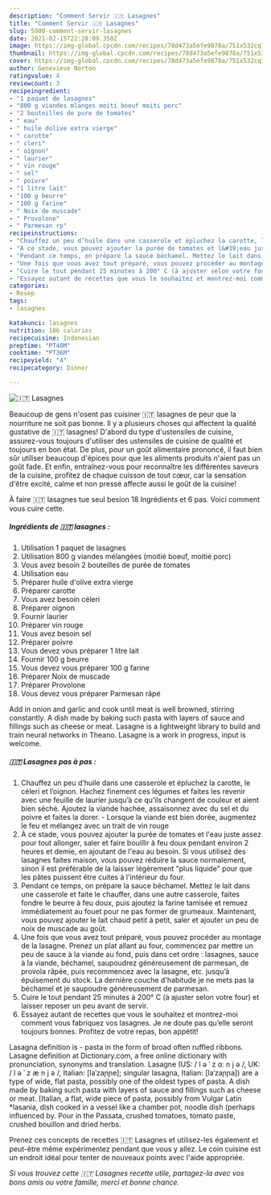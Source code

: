 ```yaml
---
description: "Comment Servir 🇮🇹 Lasagnes"
title: "Comment Servir 🇮🇹 Lasagnes"
slug: 5800-comment-servir-lasagnes
date: 2021-02-15T22:28:09.350Z
image: https://img-global.cpcdn.com/recipes/78d473a5efe9878a/751x532cq70/🇮🇹-lasagnes-photo-principale-de-la-recette.jpg
thumbnail: https://img-global.cpcdn.com/recipes/78d473a5efe9878a/751x532cq70/🇮🇹-lasagnes-photo-principale-de-la-recette.jpg
cover: https://img-global.cpcdn.com/recipes/78d473a5efe9878a/751x532cq70/🇮🇹-lasagnes-photo-principale-de-la-recette.jpg
author: Genevieve Norton
ratingvalue: 4
reviewcount: 3
recipeingredient:
- "1 paquet de lasagnes"
- "800 g viandes mlanges moiti boeuf moiti porc"
- "2 bouteilles de pure de tomates"
- " eau"
- " huile dolive extra vierge"
- " carotte"
- " cleri"
- " oignon"
- " laurier"
- " vin rouge"
- " sel"
- " poivre"
- "1 litre lait"
- "100 g beurre"
- "100 g farine"
- " Noix de muscade"
- " Provolone"
- " Parmesan rp"
recipeinstructions:
- "Chauffez un peu d’huile dans une casserole et épluchez la carotte, le céleri et l’oignon. Hachez finement ces légumes et faites les revenir avec une feuille de laurier jusqu’à ce qu’ils changent de couleur et aient bien séché. Ajoutez la viande hachée, assaisonnez avec du sel et du poivre et faites la dorer.  Lorsque la viande est bien dorée, augmentez le feu et mélangez avec un trait de vin rouge"
- "À ce stade, vous pouvez ajouter la purée de tomates et l&#39;eau juste assez pour tout allonger, saler et faire bouillir à feu doux pendant environ 2 heures et demie, en ajoutant de l&#39;eau au besoin. Si vous utilisez des lasagnes faites maison, vous pouvez réduire la sauce normalement, sinon il est préférable de la laisser légèrement &#34;plus liquide&#34; pour que les pâtes puissent être cuites à l&#39;intérieur du four."
- "Pendant ce temps, on prépare la sauce béchamel. Mettez le lait dans une casserole et faite le chauffer, dans une autre casserole, faites fondre le beurre à feu doux, puis ajoutez la farine tamisée et remuez immédiatement au fouet pour ne pas former de grumeaux. Maintenant, vous pouvez ajouter le lait chaud petit à petit, saler et ajouter un peu de noix de muscade au goût."
- "Une fois que vous avez tout préparé, vous pouvez procéder au montage de la lasagne. Prenez un plat allant au four, commencez par mettre un peu de sauce à la viande au fond, puis dans cet ordre : lasagnes, sauce à la viande, béchamel, saupoudrez généreusement de parmesan, de provola râpée, puis recommencez avec la lasagne, etc. jusqu’à épuisement du stock. La dernière couche d&#39;habitude je ne mets pas la béchamel et je saupoudre généreusement de parmesan."
- "Cuire le tout pendant 25 minutes à 200° C (à ajuster selon votre four) et laisser reposer un peu avant de servir."
- "Essayez autant de recettes que vous le souhaitez et montrez-moi comment vous fabriquez vos lasagnes. Je ne doute pas qu’elle seront toujours bonnes. Profitez de votre repas, bon appétit!"
categories:
- Resep
tags:
- lasagnes

katakunci: lasagnes 
nutrition: 186 calories
recipecuisine: Indonesian
preptime: "PT40M"
cooktime: "PT36M"
recipeyield: "4"
recipecategory: Dinner

---
```



![🇮🇹 Lasagnes](https://img-global.cpcdn.com/recipes/78d473a5efe9878a/751x532cq70/🇮🇹-lasagnes-photo-principale-de-la-recette.jpg)

Beaucoup de gens n'osent pas cuisiner 🇮🇹 lasagnes de peur que la nourriture ne soit pas bonne. Il y a plusieurs choses qui affectent la qualité gustative de 🇮🇹 lasagnes! D'abord du type d'ustensiles de cuisine, assurez-vous toujours d'utiliser des ustensiles de cuisine de qualité et toujours en bon état. De plus, pour un goût alimentaire prononcé, il faut bien sûr utiliser beaucoup d'épices pour que les aliments produits n'aient pas un goût fade. Et enfin, entraînez-vous pour reconnaître les différentes saveurs de la cuisine, profitez de chaque cuisson de tout cœur, car la sensation d'être excité, calme et non pressé affecte aussi le goût de la cuisine!

<!--inarticleads1-->

À faire 🇮🇹 lasagnes tue seul besion 18 Ingrédients et 6 pas. Voici comment vous cuire cette.

##### Ingrédients de 🇮🇹 lasagnes :

1. Utilisation 1 paquet de lasagnes
1. Utilisation 800 g viandes mélangées (moitié boeuf, moitié porc)
1. Vous avez besoin 2 bouteilles de purée de tomates
1. Utilisation  eau
1. Préparer  huile d&#39;olive extra vierge
1. Préparer  carotte
1. Vous avez besoin  céleri
1. Préparer  oignon
1. Fournir  laurier
1. Préparer  vin rouge
1. Vous avez besoin  sel
1. Préparer  poivre
1. Vous devez vous préparer 1 litre lait
1. Fournir 100 g beurre
1. Vous devez vous préparer 100 g farine
1. Préparer  Noix de muscade
1. Préparer  Provolone
1. Vous devez vous préparer  Parmesan râpé


Add in onion and garlic and cook until meat is well browned, stirring constantly. A dish made by baking such pasta with layers of sauce and fillings such as cheese or meat. Lasagne is a lightweight library to build and train neural networks in Theano. Lasagne is a work in progress, input is welcome. 

<!--inarticleads2-->

##### 🇮🇹 Lasagnes pas à pas :

1. Chauffez un peu d’huile dans une casserole et épluchez la carotte, le céleri et l’oignon. Hachez finement ces légumes et faites les revenir avec une feuille de laurier jusqu’à ce qu’ils changent de couleur et aient bien séché. Ajoutez la viande hachée, assaisonnez avec du sel et du poivre et faites la dorer.  - Lorsque la viande est bien dorée, augmentez le feu et mélangez avec un trait de vin rouge
1. À ce stade, vous pouvez ajouter la purée de tomates et l&#39;eau juste assez pour tout allonger, saler et faire bouillir à feu doux pendant environ 2 heures et demie, en ajoutant de l&#39;eau au besoin. Si vous utilisez des lasagnes faites maison, vous pouvez réduire la sauce normalement, sinon il est préférable de la laisser légèrement &#34;plus liquide&#34; pour que les pâtes puissent être cuites à l&#39;intérieur du four.
1. Pendant ce temps, on prépare la sauce béchamel. Mettez le lait dans une casserole et faite le chauffer, dans une autre casserole, faites fondre le beurre à feu doux, puis ajoutez la farine tamisée et remuez immédiatement au fouet pour ne pas former de grumeaux. Maintenant, vous pouvez ajouter le lait chaud petit à petit, saler et ajouter un peu de noix de muscade au goût.
1. Une fois que vous avez tout préparé, vous pouvez procéder au montage de la lasagne. Prenez un plat allant au four, commencez par mettre un peu de sauce à la viande au fond, puis dans cet ordre : lasagnes, sauce à la viande, béchamel, saupoudrez généreusement de parmesan, de provola râpée, puis recommencez avec la lasagne, etc. jusqu’à épuisement du stock. La dernière couche d&#39;habitude je ne mets pas la béchamel et je saupoudre généreusement de parmesan.
1. Cuire le tout pendant 25 minutes à 200° C (à ajuster selon votre four) et laisser reposer un peu avant de servir.
1. Essayez autant de recettes que vous le souhaitez et montrez-moi comment vous fabriquez vos lasagnes. Je ne doute pas qu’elle seront toujours bonnes. Profitez de votre repas, bon appétit!


Lasagna definition is - pasta in the form of broad often ruffled ribbons. Lasagne definition at Dictionary.com, a free online dictionary with pronunciation, synonyms and translation. Lasagne (US: / l ə ˈ z ɑː n j ə /, UK: / l ə ˈ z æ n j ə /, Italian: [laˈzaɲɲe]; singular lasagna, Italian: [laˈzaɲɲa]) are a type of wide, flat pasta, possibly one of the oldest types of pasta. A dish made by baking such pasta with layers of sauce and fillings such as cheese or meat. [Italian, a flat, wide piece of pasta, possibly from Vulgar Latin *lasania, dish cooked in a vessel like a chamber pot, noodle dish (perhaps influenced by. Pour in the Passata, crushed tomatoes, tomato paste, crushed bouillon and dried herbs. 

<!--inarticleads1-->

<p>
Prenez ces concepts de recettes 🇮🇹 Lasagnes et utilisez-les également et peut-être même expérimentez pendant que vous y allez. Le coin cuisine est un endroit idéal pour tenter de nouveaux points avec l'aide appropriée.
</p>

<p>
<i>Si vous trouvez cette 🇮🇹 Lasagnes recette utile, partagez-la avec vos bons amis ou votre famille, merci et bonne chance.</i>
</p>
